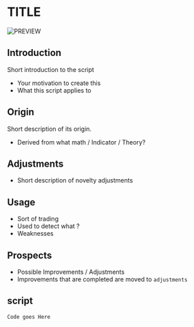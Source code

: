 # TITLE
![PREVIEW](https://www.tradingview.com/x/LzRzlh3o/)
## Introduction 
Short introduction to the script
* Your motivation to create this
* What this script applies to

## Origin 
Short description of its origin.
* Derived from what math / Indicator / Theory?

## Adjustments
* Short description of novelty adjustments

## Usage 
* Sort of trading
* Used to detect what ?
* Weaknesses

## Prospects 
* Possible Improvements / Adjustments
* Improvements that are completed are moved to `adjustments`

## script
```
Code goes Here
```
